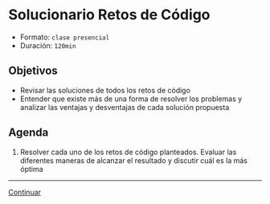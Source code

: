 # Solucionario Retos de Código

- Formato: `clase presencial`
- Duración: `120min`

## Objetivos

- Revisar las soluciones de todos los retos de código
- Entender que existe más de una forma de resolver los problemas y analizar las ventajas y desventajas de cada solución propuesta

## Agenda

1. Resolver cada uno de los retos de código planteados. Evaluar las diferentes maneras de alcanzar el resultado y discutir cuál es la más óptima

***
[Continuar](09-quiz-2-control-flow.md)
